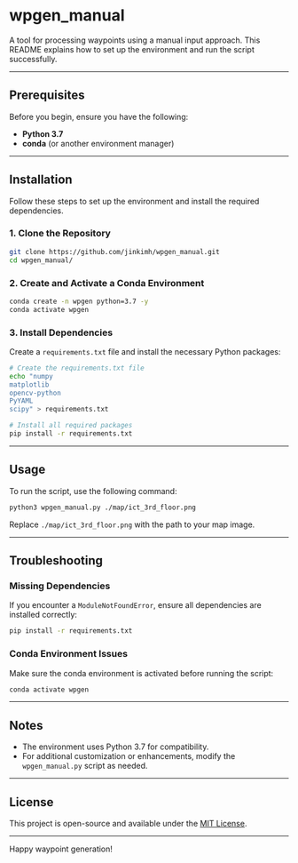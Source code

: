# wpgen_manual

A tool for processing waypoints using a manual input approach. This README explains how to set up the environment and run the script successfully.

---

## Prerequisites

Before you begin, ensure you have the following:
- **Python 3.7**
- **conda** (or another environment manager)

---

## Installation

Follow these steps to set up the environment and install the required dependencies.

### 1. Clone the Repository
```bash
git clone https://github.com/jinkimh/wpgen_manual.git
cd wpgen_manual/
```

### 2. Create and Activate a Conda Environment
```bash
conda create -n wpgen python=3.7 -y
conda activate wpgen
```

### 3. Install Dependencies
Create a `requirements.txt` file and install the necessary Python packages:
```bash
# Create the requirements.txt file
echo "numpy
matplotlib
opencv-python
PyYAML
scipy" > requirements.txt

# Install all required packages
pip install -r requirements.txt
```

---

## Usage

To run the script, use the following command:
```bash
python3 wpgen_manual.py ./map/ict_3rd_floor.png
```

Replace `./map/ict_3rd_floor.png` with the path to your map image.

---

## Troubleshooting

### Missing Dependencies
If you encounter a `ModuleNotFoundError`, ensure all dependencies are installed correctly:
```bash
pip install -r requirements.txt
```

### Conda Environment Issues
Make sure the conda environment is activated before running the script:
```bash
conda activate wpgen
```

---

## Notes

- The environment uses Python 3.7 for compatibility.
- For additional customization or enhancements, modify the `wpgen_manual.py` script as needed.

---

## License

This project is open-source and available under the [MIT License](LICENSE).

---

Happy waypoint generation!
```
